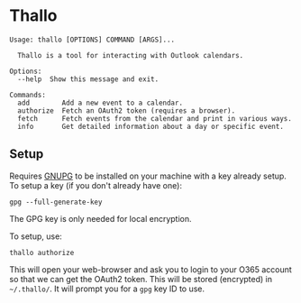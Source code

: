 # Thallo

    Usage: thallo [OPTIONS] COMMAND [ARGS]...

      Thallo is a tool for interacting with Outlook calendars.

    Options:
      --help  Show this message and exit.

    Commands:
      add        Add a new event to a calendar.
      authorize  Fetch an OAuth2 token (requires a browser).
      fetch      Fetch events from the calendar and print in various ways.
      info       Get detailed information about a day or specific event.

## Setup

Requires [GNUPG](https://gnupg.org/) to be installed on your machine with a key
already setup. To setup a key (if you don't already have one):

    gpg --full-generate-key

The GPG key is only needed for local encryption.

To setup, use:

    thallo authorize

This will open your web-browser and ask you to login to your O365 account so
that we can get the OAuth2 token. This will be stored (encrypted) in
`~/.thallo/`. It will prompt you for a `gpg` key ID to use.

